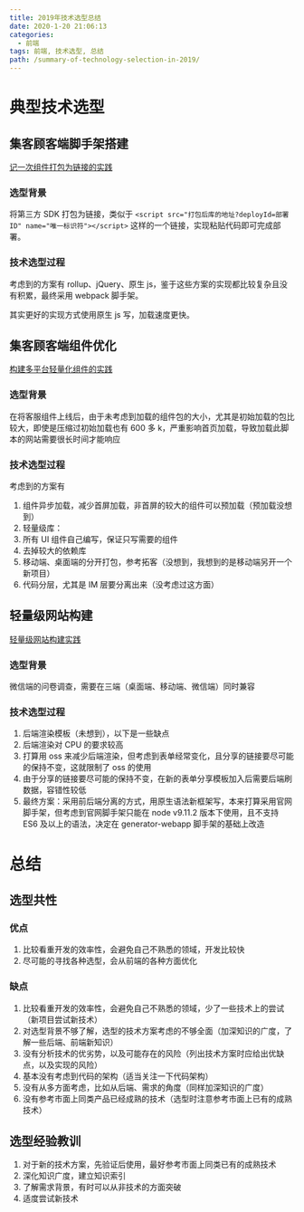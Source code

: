 ```yaml
---
title: 2019年技术选型总结
date: 2020-1-20 21:06:13
categories:
  - 前端
tags: 前端, 技术选型, 总结
path: /summary-of-technology-selection-in-2019/
---
```


# 典型技术选型

## 集客顾客端脚手架搭建

[记一次组件打包为链接的实践](/components-pack-as-library/)

### 选型背景

将第三方 SDK 打包为链接，类似于 `<script src="打包后库的地址?deployId=部署ID" name="唯一标识符"></script>` 这样的一个链接，实现粘贴代码即可完成部署。

### 技术选型过程

考虑到的方案有 rollup、jQuery、原生 js，鉴于这些方案的实现都比较复杂且没有积累，最终采用 webpack 脚手架。

其实更好的实现方式使用原生 js 写，加载速度更快。

## 集客顾客端组件优化

[构建多平台轻量化组件的实践](/building-platform-lightweight-components/)

### 选型背景

在将客服组件上线后，由于未考虑到加载的组件包的大小，尤其是初始加载的包比较大，即使是压缩过初始加载也有 600 多 k，严重影响首页加载，导致加载此脚本的网站需要很长时间才能响应

### 技术选型过程

考虑到的方案有

1. 组件异步加载，减少首屏加载，非首屏的较大的组件可以预加载（预加载没想到）
2. 轻量级库：
3. 所有 UI 组件自己编写，保证只写需要的组件
4. 去掉较大的依赖库
5. 移动端、桌面端的分开打包，参考拓客（没想到，我想到的是移动端另开一个新项目）
6. 代码分层，尤其是 IM 层要分离出来（没考虑过这方面）

## 轻量级网站构建

[轻量级网站构建实践](/lightweight-website-construction/)

### 选型背景

微信端的问卷调查，需要在三端（桌面端、移动端、微信端）同时兼容

### 技术选型过程

1. 后端渲染模板（未想到），以下是一些缺点
1. 后端渲染对 CPU 的要求较高
1. 打算用 oss 来减少后端渲染，但考虑到表单经常变化，且分享的链接要尽可能的保持不变，这就限制了 oss 的使用
1. 由于分享的链接要尽可能的保持不变，在新的表单分享模板加入后需要后端刷数据，容错性较低
1. 最终方案：采用前后端分离的方式，用原生语法新框架写，本来打算采用官网脚手架，但考虑到官网脚手架只能在 node v9.11.2 版本下使用，且不支持 ES6 及以上的语法，决定在 generator-webapp 脚手架的基础上改造

# 总结

## 选型共性

### 优点

1. 比较看重开发的效率性，会避免自己不熟悉的领域，开发比较快
2. 尽可能的寻找各种选型，会从前端的各种方面优化

### 缺点

1. 比较看重开发的效率性，会避免自己不熟悉的领域，少了一些技术上的尝试（新项目尝试新技术）
2. 对选型背景不够了解，选型的技术方案考虑的不够全面（加深知识的广度，了解一些后端、前端新知识）
3. 没有分析技术的优劣势，以及可能存在的风险（列出技术方案时应给出优缺点，以及实现的风险）
4. 基本没有考虑到代码的架构（适当关注一下代码架构）
5. 没有从多方面考虑，比如从后端、需求的角度（同样加深知识的广度）
6. 没有参考市面上同类产品已经成熟的技术（选型时注意参考市面上已有的成熟技术）

## 选型经验教训

1. 对于新的技术方案，先验证后使用，最好参考市面上同类已有的成熟技术
2. 深化知识广度，建立知识索引
3. 了解需求背景，有时可以从非技术的方面突破
4. 适度尝试新技术
